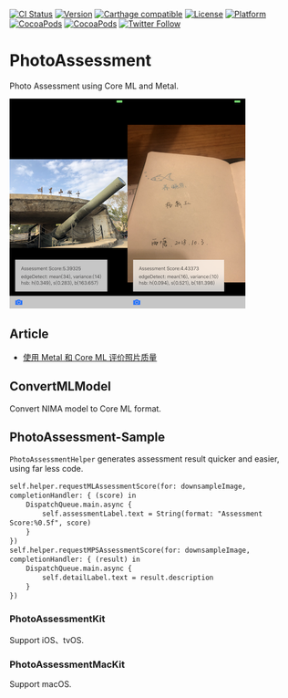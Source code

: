 [![CI Status](http://img.shields.io/travis/yulingtianxia/PhotoAssessment.svg?style=flat)](https://travis-ci.org/yulingtianxia/PhotoAssessment)
[![Version](https://img.shields.io/cocoapods/v/PhotoAssessment.svg?style=flat)](http://cocoapods.org/pods/PhotoAssessment)
[![Carthage compatible](https://img.shields.io/badge/Carthage-compatible-4BC51D.svg?style=flat)](https://github.com/Carthage/Carthage)
[![License](https://img.shields.io/cocoapods/l/PhotoAssessment.svg?style=flat)](http://cocoapods.org/pods/PhotoAssessment)
[![Platform](https://img.shields.io/cocoapods/p/PhotoAssessment.svg?style=flat)](http://cocoapods.org/pods/PhotoAssessment)
[![CocoaPods](https://img.shields.io/cocoapods/dt/PhotoAssessment.svg)](http://cocoapods.org/pods/PhotoAssessment)
[![CocoaPods](https://img.shields.io/cocoapods/at/PhotoAssessment.svg)](http://cocoapods.org/pods/PhotoAssessment)
[![Twitter Follow](https://img.shields.io/twitter/follow/yulingtianxia.svg?style=social&label=Follow)](https://twitter.com/yulingtianxia)

# PhotoAssessment

Photo Assessment using Core ML and Metal.

![](https://github.com/yulingtianxia/Blog-Hexo-Source/blob/master/source/resources/PhotoAssessment/AssessmentResult1.png?raw=true)![](https://github.com/yulingtianxia/Blog-Hexo-Source/blob/master/source/resources/PhotoAssessment/AssessmentResult2.png?raw=true)

## Article

- [使用 Metal 和 Core ML 评价照片质量](http://yulingtianxia.com/blog/2018/11/30/Photo-Assessment/)

## ConvertMLModel

Convert NIMA model to Core ML format.

## PhotoAssessment-Sample

`PhotoAssessmentHelper` generates assessment result quicker and easier, using far less code.

```
self.helper.requestMLAssessmentScore(for: downsampleImage, completionHandler: { (score) in
    DispatchQueue.main.async {
        self.assessmentLabel.text = String(format: "Assessment Score:%0.5f", score)
    }
})
self.helper.requestMPSAssessmentScore(for: downsampleImage, completionHandler: { (result) in
    DispatchQueue.main.async {
        self.detailLabel.text = result.description
    }
})
```

### PhotoAssessmentKit

Support iOS、tvOS.

### PhotoAssessmentMacKit

Support macOS.
